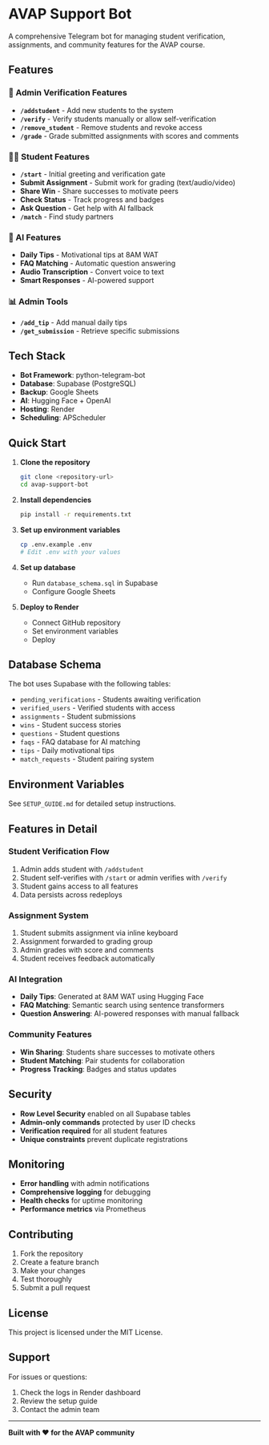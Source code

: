 # AVAP Support Bot

A comprehensive Telegram bot for managing student verification, assignments, and community features for the AVAP course.

## Features

### 🔐 Admin Verification Features
- **`/addstudent`** - Add new students to the system
- **`/verify`** - Verify students manually or allow self-verification
- **`/remove_student`** - Remove students and revoke access
- **`/grade`** - Grade submitted assignments with scores and comments

### 👨‍🎓 Student Features
- **`/start`** - Initial greeting and verification gate
- **Submit Assignment** - Submit work for grading (text/audio/video)
- **Share Win** - Share successes to motivate peers
- **Check Status** - Track progress and badges
- **Ask Question** - Get help with AI fallback
- **`/match`** - Find study partners

### 🤖 AI Features
- **Daily Tips** - Motivational tips at 8AM WAT
- **FAQ Matching** - Automatic question answering
- **Audio Transcription** - Convert voice to text
- **Smart Responses** - AI-powered support

### 📊 Admin Tools
- **`/add_tip`** - Add manual daily tips
- **`/get_submission`** - Retrieve specific submissions

## Tech Stack

- **Bot Framework**: python-telegram-bot
- **Database**: Supabase (PostgreSQL)
- **Backup**: Google Sheets
- **AI**: Hugging Face + OpenAI
- **Hosting**: Render
- **Scheduling**: APScheduler

## Quick Start

1. **Clone the repository**
   ```bash
   git clone <repository-url>
   cd avap-support-bot
   ```

2. **Install dependencies**
   ```bash
   pip install -r requirements.txt
   ```

3. **Set up environment variables**
   ```bash
   cp .env.example .env
   # Edit .env with your values
   ```

4. **Set up database**
   - Run `database_schema.sql` in Supabase
   - Configure Google Sheets

5. **Deploy to Render**
   - Connect GitHub repository
   - Set environment variables
   - Deploy

## Database Schema

The bot uses Supabase with the following tables:
- `pending_verifications` - Students awaiting verification
- `verified_users` - Verified students with access
- `assignments` - Student submissions
- `wins` - Student success stories
- `questions` - Student questions
- `faqs` - FAQ database for AI matching
- `tips` - Daily motivational tips
- `match_requests` - Student pairing system

## Environment Variables

See `SETUP_GUIDE.md` for detailed setup instructions.

## Features in Detail

### Student Verification Flow
1. Admin adds student with `/addstudent`
2. Student self-verifies with `/start` or admin verifies with `/verify`
3. Student gains access to all features
4. Data persists across redeploys

### Assignment System
1. Student submits assignment via inline keyboard
2. Assignment forwarded to grading group
3. Admin grades with score and comments
4. Student receives feedback automatically

### AI Integration
- **Daily Tips**: Generated at 8AM WAT using Hugging Face
- **FAQ Matching**: Semantic search using sentence transformers
- **Question Answering**: AI-powered responses with manual fallback

### Community Features
- **Win Sharing**: Students share successes to motivate others
- **Student Matching**: Pair students for collaboration
- **Progress Tracking**: Badges and status updates

## Security

- **Row Level Security** enabled on all Supabase tables
- **Admin-only commands** protected by user ID checks
- **Verification required** for all student features
- **Unique constraints** prevent duplicate registrations

## Monitoring

- **Error handling** with admin notifications
- **Comprehensive logging** for debugging
- **Health checks** for uptime monitoring
- **Performance metrics** via Prometheus

## Contributing

1. Fork the repository
2. Create a feature branch
3. Make your changes
4. Test thoroughly
5. Submit a pull request

## License

This project is licensed under the MIT License.

## Support

For issues or questions:
1. Check the logs in Render dashboard
2. Review the setup guide
3. Contact the admin team

---

**Built with ❤️ for the AVAP community**
